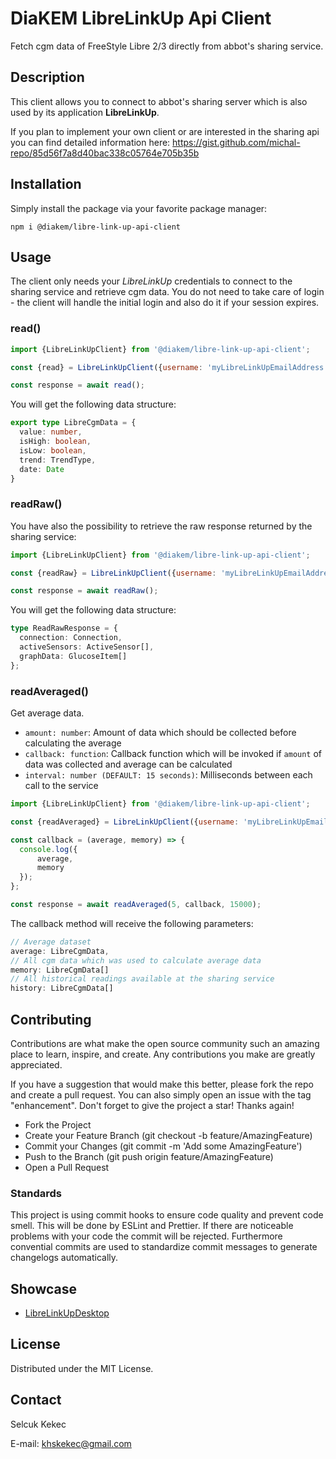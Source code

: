 # DiaKEM LibreLinkUp Api Client

Fetch cgm data of FreeStyle Libre 2/3 directly from abbot's sharing service.

## Description

This client allows you to connect to abbot's sharing server which is also used by its application **LibreLinkUp**.

If you plan to implement your own client or are interested in the sharing api you can find detailed
information here: https://gist.github.com/michal-repo/85d56f7a8d40bac338c05764e705b35b

## Installation

Simply install the package via your favorite package manager:
```
npm i @diakem/libre-link-up-api-client
```

## Usage

The client only needs your *LibreLinkUp* credentials to connect to the sharing service and retrieve
cgm data. You do not need to take care of login - the client will handle the initial login and
also do it if your session expires.

### read()
```javascript
import {LibreLinkUpClient} from '@diakem/libre-link-up-api-client';

const {read} = LibreLinkUpClient({username: 'myLibreLinkUpEmailAddress', password: 'pAssw0rd!', clientVersion: '4.9.0'});

const response = await read();
```

You will get the following data structure:

```typescript
export type LibreCgmData = {
  value: number,
  isHigh: boolean,
  isLow: boolean,
  trend: TrendType,
  date: Date
}
```

### readRaw()
You have also the possibility to retrieve the raw response returned by the sharing service:

```javascript
import {LibreLinkUpClient} from '@diakem/libre-link-up-api-client';

const {readRaw} = LibreLinkUpClient({username: 'myLibreLinkUpEmailAddress', password: 'pAssw0rd!', clientVersion: '4.9.0'});

const response = await readRaw();
```

You will get the following data structure:

```typescript
type ReadRawResponse = {
  connection: Connection,
  activeSensors: ActiveSensor[],
  graphData: GlucoseItem[]
};
```

### readAveraged()

Get average data.

* `amount: number`: Amount of data which should be collected before calculating the average
* `callback: function`: Callback function which will be invoked if `amount` of data was collected and average can be calculated
* `interval: number (DEFAULT: 15 seconds)`: Milliseconds between each call to the service

```javascript
import {LibreLinkUpClient} from '@diakem/libre-link-up-api-client';

const {readAveraged} = LibreLinkUpClient({username: 'myLibreLinkUpEmailAddress', password: 'pAssw0rd!', clientVersion: '4.9.0'});

const callback = (average, memory) => {
  console.log({
      average,
      memory
  });  
};

const response = await readAveraged(5, callback, 15000);
```

The callback method will receive the following parameters:

```typescript
// Average dataset
average: LibreCgmData,
// All cgm data which was used to calculate average data
memory: LibreCgmData[]
// All historical readings available at the sharing service
history: LibreCgmData[]
```



## Contributing

Contributions are what make the open source community such an amazing place to learn, inspire, and create. 
Any contributions you make are greatly appreciated.

If you have a suggestion that would make this better, please fork the repo and create a pull request. 
You can also simply open an issue with the tag "enhancement". Don't forget to give the project a star! Thanks again!

* Fork the Project
* Create your Feature Branch (git checkout -b feature/AmazingFeature)
* Commit your Changes (git commit -m 'Add some AmazingFeature')
* Push to the Branch (git push origin feature/AmazingFeature)
* Open a Pull Request

### Standards

This project is using commit hooks to ensure code quality and prevent code smell. This will be done by ESLint and Prettier.
If there are noticeable problems with your code the commit will be rejected. Furthermore convential commits are used to
standardize commit messages to generate changelogs automatically.

## Showcase

* [LibreLinkUpDesktop](https://github.com/Crazy-Marvin/LibreLinkUpDesktop)

## License

Distributed under the MIT License.

## Contact

Selcuk Kekec

E-mail: [khskekec@gmail.com](khskekec@gmail.com)
